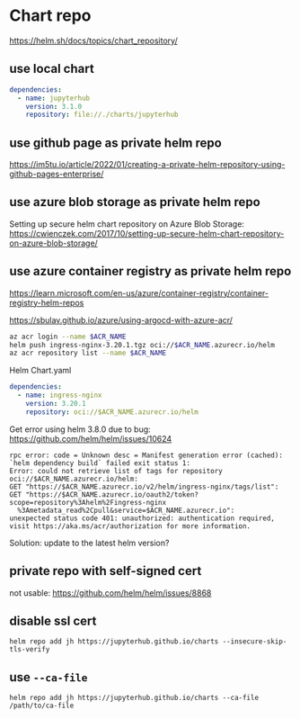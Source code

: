 # Chart repo

https://helm.sh/docs/topics/chart_repository/

## use local chart
```yaml
dependencies:
  - name: jupyterhub
    version: 3.1.0
    repository: file://./charts/jupyterhub
```

## use github page as private helm repo
https://im5tu.io/article/2022/01/creating-a-private-helm-repository-using-github-pages-enterprise/

## use azure blob storage as private helm repo
Setting up secure helm chart repository on Azure Blob Storage: 
https://cwienczek.com/2017/10/setting-up-secure-helm-chart-repository-on-azure-blob-storage/

## use azure container registry as private helm repo
https://learn.microsoft.com/en-us/azure/container-registry/container-registry-helm-repos

https://sbulav.github.io/azure/using-argocd-with-azure-acr/
```sh
az acr login --name $ACR_NAME
helm push ingress-nginx-3.20.1.tgz oci://$ACR_NAME.azurecr.io/helm
az acr repository list --name $ACR_NAME
```
Helm Chart.yaml
```yaml
dependencies:
  - name: ingress-nginx
    version: 3.20.1
    repository: oci://$ACR_NAME.azurecr.io/helm
```
Get error using helm 3.8.0 due to bug: https://github.com/helm/helm/issues/10624
```
rpc error: code = Unknown desc = Manifest generation error (cached): 
`helm dependency build` failed exit status 1:
Error: could not retrieve list of tags for repository oci://$ACR_NAME.azurecr.io/helm: 
GET "https://$ACR_NAME.azurecr.io/v2/helm/ingress-nginx/tags/list": 
GET "https://$ACR_NAME.azurecr.io/oauth2/token?scope=repository%3Ahelm%2Fingress-nginx
  %3Ametadata_read%2Cpull&service=$ACR_NAME.azurecr.io": 
unexpected status code 401: unauthorized: authentication required,
visit https://aka.ms/acr/authorization for more information.
```
Solution: update to the latest helm version?

## private repo with self-signed cert
not usable: https://github.com/helm/helm/issues/8868

## disable ssl cert
```
helm repo add jh https://jupyterhub.github.io/charts --insecure-skip-tls-verify
```

## use `--ca-file`
```
helm repo add jh https://jupyterhub.github.io/charts --ca-file /path/to/ca-file
```
